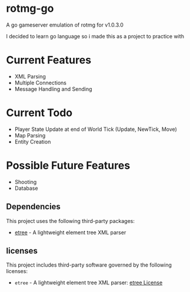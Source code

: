 # rotmg-go
A go gameserver emulation of rotmg for v1.0.3.0

I decided to learn go language so i made this as a project to practice with

# Current Features
- XML Parsing
- Multiple Connections
- Message Handling and Sending

# Current Todo
- Player State Update at end of World Tick (Update, NewTick, Move)
- Map Parsing
- Entity Creation

# Possible Future Features
- Shooting
- Database

## Dependencies
This project uses the following third-party packages:

- [etree](https://github.com/beevik/etree) - A lightweight element tree XML parser

## licenses

This project includes third-party software governed by the following licenses:

- `etree` - A lightweight element tree XML parser: [etree License](licenses/etree_LICENSE)